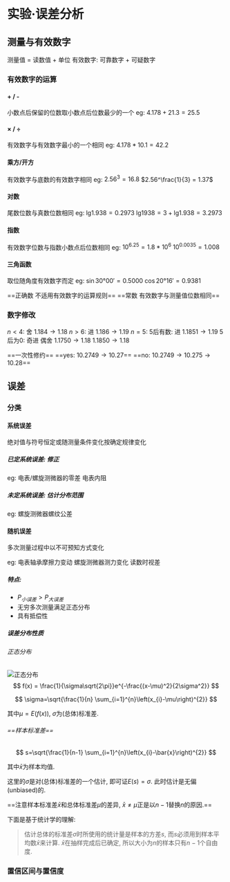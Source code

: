 # 实验·误差分析



## 测量与有效数字
测量值 = 读数值 + 单位
有效数字: 可靠数字 + 可疑数字

### 有效数字的运算
#### + / -
小数点后保留的位数取小数点后位数最少的一个
eg:
    $4.178 + 21.3 = 25.5$

#### × / ÷
有效数字与有效数字最小的一个相同
eg:
    $4.178 * 10.1 = 42.2$

#### 乘方/开方
有效数字与底数的有效数字相同
eg:
    $2.56^3 = 16.8$
    $2.56^\frac{1}{3} = 1.37$

#### 对数
尾数位数与真数位数相同
eg:
    $\lg_{}{1.938} = 0.2973$
    $\lg_{}{1938} = 3 + \lg_{}{1.938} = 3.2973$

#### 指数
有效数字位数与指数小数点后位数相同
eg:
    $10^{6.25} = 1.8 * 10^6$
    $10^{0.0035 }= 1.008$

#### 三角函数
取位随角度有效数字而定
eg:
    $\sin 30°00' = 0.5000$
    $\cos 20°16' = 0.9381$

==正确数 不适用有效数字的运算规则==
==常数 有效数字与测量值位数相同==

### 数字修改

$n < 4$: 舍
    $1.184 \rightarrow 1.18$
$n > 6$: 进
    $1.186 \rightarrow 1.19$
$n = 5$:
    $5$后有数: 进
        $1.1851 \rightarrow 1.19$
    $5$后为$0$: 奇进 偶舍
        $1.1750 \rightarrow 1.18$
        $1.1850 \rightarrow 1.18$

==一次性修约==
    ==yes: $10.2749 \rightarrow 10.27$==
    ==no: $10.2749 \rightarrow 10.275 \rightarrow 10.28$==


## 误差

### 分类

#### 系统误差
绝对值与符号恒定或随测量条件变化按确定规律变化

##### 已定系统误差: 修正
eg:
    电表/螺旋测微器的零差
    电表内阻

##### 未定系统误差: 估计分布范围
eg:
    螺旋测微器螺纹公差

#### 随机误差
多次测量过程中以不可预知方式变化

eg:
    电表轴承摩擦力变动
    螺旋测微器测力变化
    读数时视差

##### 特点:

* $P_{小误差} > P_{大误差}$
* 无穷多次测量满足正态分布
* 具有抵偿性

##### 误差分布性质
###### 正态分布

![正态分布](https://upload.wikimedia.org/wikipedia/commons/thumb/7/74/Normal_Distribution_PDF.svg/1280px-Normal_Distribution_PDF.svg.png)
$$
f(x) = \frac{1}{\sigma\sqrt{2\pi}}e^{-\frac{(x-\mu)^2}{2\sigma^2}}
$$

$$
\sigma=\sqrt{\frac{1}{n} \sum_{i=1}^{n}\left(x_{i}-\mu\right)^{2}}
$$

其中$\mu=E(f(x))$, $\sigma$为(总体)标准差.

###### ==样本标准差==
$$
s=\sqrt{\frac{1}{n-1} \sum_{i=1}^{n}\left(x_{i}-\bar{x}\right)^{2}}
$$

其中$\bar{x}$为样本均值.

这里的$\sigma$是对(总体)标准差的一个估计, 即可证$E(s)=\sigma$. 此时估计是无偏(unbiased)的.

==注意样本标准差$\bar{x}$和总体标准差$\mu$的差异, $\bar{x} \ne \mu$正是以$n-1$替换$n$的原因.==

下面是基于统计学的理解:

> 估计总体的标准差$\sigma$时所使用的统计量是样本的方差$s$, 而$s$必须用到样本平均数$\bar{x}$来计算. $\bar{x}$在抽样完成后已确定, 所以大小为$n$的样本只有$n-1$个自由度.

### 置信区间与置信度



